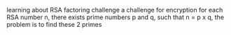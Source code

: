 learning about RSA factoring challenge
a challenge for encryption
for each RSA number n, there exists prime numbers p and q,
such that n = p x q, the problem is to find these 2 primes
